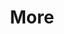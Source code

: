 ---
layout: page
title: More
nav: true
nav_order: 7
dropdown: true
children: 
    - title: teaching
      permalink: /teaching/
    - title: divider
    - title: repositories
      permalink: /repositories/
---